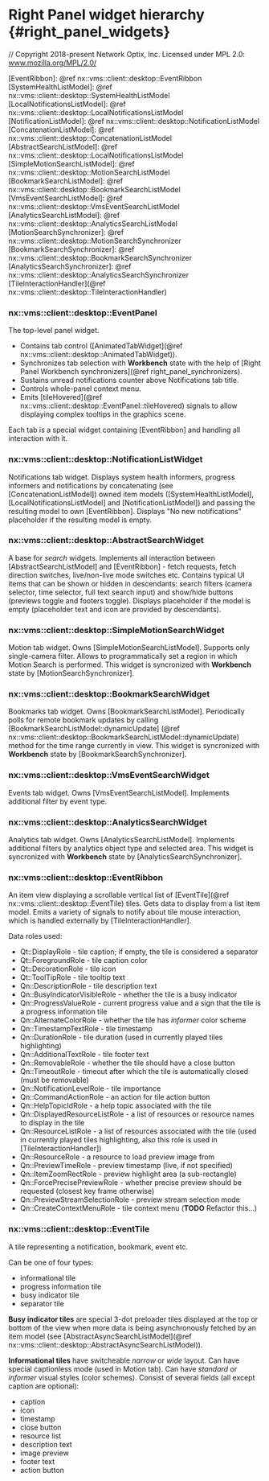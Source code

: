 # Right Panel widget hierarchy {#right_panel_widgets}

// Copyright 2018-present Network Optix, Inc. Licensed under MPL 2.0: www.mozilla.org/MPL/2.0/

[EventRibbon]: @ref nx::vms::client::desktop::EventRibbon
[SystemHealthListModel]: @ref nx::vms::client::desktop::SystemHealthListModel
[LocalNotificationsListModel]: @ref nx::vms::client::desktop::LocalNotificationsListModel
[NotificationListModel]: @ref nx::vms::client::desktop::NotificationListModel
[ConcatenationListModel]: @ref nx::vms::client::desktop::ConcatenationListModel
[AbstractSearchListModel]: @ref nx::vms::client::desktop::LocalNotificationsListModel
[SimpleMotionSearchListModel]: @ref nx::vms::client::desktop::MotionSearchListModel
[BookmarkSearchListModel]: @ref nx::vms::client::desktop::BookmarkSearchListModel
[VmsEventSearchListModel]: @ref nx::vms::client::desktop::VmsEventSearchListModel
[AnalyticsSearchListModel]: @ref nx::vms::client::desktop::AnalyticsSearchListModel
[MotionSearchSynchronizer]: @ref nx::vms::client::desktop::MotionSearchSynchronizer
[BookmarkSearchSynchronizer]: @ref nx::vms::client::desktop::BookmarkSearchSynchronizer
[AnalyticsSearchSynchronizer]: @ref nx::vms::client::desktop::AnalyticsSearchSynchronizer
[TileInteractionHandler](@ref nx::vms::client::desktop::TileInteractionHandler)

### nx::vms::client::desktop::EventPanel
The top-level panel widget.

- Contains tab control ([AnimatedTabWidget](@ref nx::vms::client::desktop::AnimatedTabWidget)).
- Synchronizes tab selection with **Workbench** state with the
help of [Right Panel Workbench synchronizers](@ref right_panel_synchronizers).
- Sustains unread notifications counter above Notifications tab title.
- Controls whole-panel context menu.
- Emits [tileHovered](@ref nx::vms::client::desktop::EventPanel::tileHovered) signals to allow
displaying complex tooltips in the graphics scene.

Each tab is a special widget containing [EventRibbon] and handling all interaction with it.

### nx::vms::client::desktop::NotificationListWidget
Notifications tab widget. Displays system health informers, progress informers and notifications
by concatenating (see [ConcatenationListModel]) owned item models ([SystemHealthListModel],
[LocalNotificationsListModel] and [NotificationListModel]) and passing the resulting model to own
[EventRibbon]. Displays "No new notifications" placeholder if the resulting model is empty.

### nx::vms::client::desktop::AbstractSearchWidget
A base for *search* widgets. Implements all interaction between [AbstractSearchListModel] and
[EventRibbon] - fetch requests, fetch direction switches, live/non-live mode switches etc.
Contains typical UI items that can be shown or hidden in descendants: search filters (camera
selector, time selector, full text search input) and show/hide buttons (previews toggle and
footers toggle). Displays placeholder if the model is empty (placeholder text and icon are
provided by descendants).

### nx::vms::client::desktop::SimpleMotionSearchWidget
Motion tab widget. Owns [SimpleMotionSearchListModel]. Supports only single-camera filter.
Allows to programmatically set a region in which Motion Search is performed.
This widget is syncronized with **Workbench** state by [MotionSearchSynchronizer].

### nx::vms::client::desktop::BookmarkSearchWidget
Bookmarks tab widget. Owns [BookmarkSearchListModel]. Periodically polls for remote bookmark
updates by calling [BookmarkSearchListModel::dynamicUpdate]
(@ref nx::vms::client::desktop::BookmarkSearchListModel::dynamicUpdate) method for the time range
currently in view. This widget is syncronized with **Workbench** state by
[BookmarkSearchSynchronizer].

### nx::vms::client::desktop::VmsEventSearchWidget
Events tab widget. Owns [VmsEventSearchListModel]. Implements additional filter by event type.

### nx::vms::client::desktop::AnalyticsSearchWidget
Analytics tab widget. Owns [AnalyticsSearchListModel]. Implements additional filters by
analytics object type and selected area. This widget is syncronized with **Workbench** state by
[AnalyticsSearchSynchronizer].

### nx::vms::client::desktop::EventRibbon
An item view displaying a scrollable vertical list of
[EventTile](@ref nx::vms::client::desktop::EventTile) tiles. Gets data to display from a list
item model. Emits a variety of signals to notify about tile mouse interaction, which is handled
externally by [TileInteractionHandler].

Data roles used:
- Qt::DisplayRole - tile caption; if empty, the tile is considered a separator
- Qt::ForegroundRole - tile caption color
- Qt::DecorationRole - tile icon
- Qt::ToolTipRole - tile tooltip text
- Qn::DescriptionRole - tile description text
- Qn::BusyIndicatorVisibleRole - whether the tile is a busy indicator
- Qn::ProgressValueRole - current progress value and a sign that the tile is a progress
information tile
- Qn::AlternateColorRole - whether the tile has *informer* color scheme
- Qn::TimestampTextRole - tile timestamp
- Qn::DurationRole - tile duration (used in currently played tiles highlighting)
- Qn::AdditionalTextRole - tile footer text
- Qn::RemovableRole - whether the tile should have a close button
- Qn::TimeoutRole - timeout after which the tile is automatically closed (must be removable)
- Qn::NotificationLevelRole - tile importance
- Qn::CommandActionRole - an action for tile action button
- Qn::HelpTopicIdRole - a help topic associated with the tile
- Qn::DisplayedResourceListRole - a list of resources or resource names to display in the tile
- Qn::ResourceListRole - a list of resources associated with the tile (used in currently played
tiles highlighting, also this role is used in [TileInteractionHandler])
- Qn::ResourceRole - a resource to load preview image from
- Qn::PreviewTimeRole - preview timestamp (live, if not specified)
- Qn::ItemZoomRectRole - preview highlight area (a sub-rectangle)
- Qn::ForcePrecisePreviewRole - whether precise preview should be requested (closest key frame
otherwise)
- Qn::PreviewStreamSelectionRole - preview stream selection mode
- Qn::CreateContextMenuRole - tile context menu (**TODO** Refactor this...)

### nx::vms::client::desktop::EventTile
A tile representing a notification, bookmark, event etc.

Can be one of four types:
- informational tile
- progress information tile
- busy indicator tile
- separator tile

**Busy indicator tiles** are special 3-dot preloader tiles displayed at the top or bottom of
the view when more data is being asynchronously fetched by an item model (see
[AbstractAsyncSearchListModel](@ref nx::vms::client::desktop::AbstractAsyncSearchListModel)).

**Informational tiles** have switcheable *narrow* or *wide* layout. Can have special captionless mode
(used in Motion tab). Can have *standard* or *informer* visual styles (color schemes).
Consist of several fields (all except caption are optional):
- caption
- icon
- timestamp
- close button
- resource list
- description text
- image preview
- footer text
- action button
